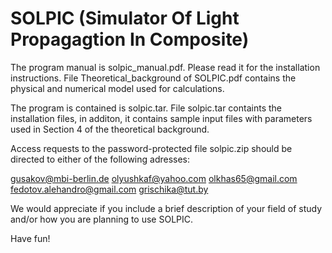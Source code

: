 # SOLPIC (Simulator Of Light Propagagtion In Composite)

The program manual is solpic_manual.pdf. Please read it for the installation instructions.
File Theoretical_background of SOLPIC.pdf contains the physical and numerical model used
for calculations. 

The program is contained is solpic.tar. File solpic.tar containts the installation files, 
in additon, it contains sample input files with parameters used in Section 4 of the 
theoretical background.

Access requests to the password-protected file solpic.zip should be directed to
either of the following adresses:

gusakov@mbi-berlin.de
olyushkaf@yahoo.com
olkhas65@gmail.com
fedotov.alehandro@gmail.com
grischika@tut.by

We would appreciate if you include a brief description of your field of study and/or
how you are planning to use SOLPIC.

Have fun! 
